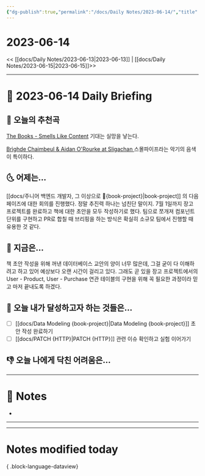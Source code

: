 ```yaml
---
{"dg-publish":true,"permalink":"/docs/Daily Notes/2023-06-14/","title":"2023-06-14","tags":[" DailyNote "]}
---
```



# 2023-06-14

<< [[docs/Daily Notes/2023-06-13\|2023-06-13]] | [[docs/Daily Notes/2023-06-15\|2023-06-15]]>>

---

# 📅 2023-06-14 Daily Briefing

## 🎵 오늘의 추천곡

[The Books - Smells Like Content](https://youtu.be/LT_Uf4hq-fk) 기대는 실망을 낳는다. 

[Brìghde Chaimbeul & Aidan O'Rourke at Sligachan ](https://youtu.be/BN-QdOhOL7Q) 스몰파이프라는 악기의 음색이 특이하다.

## 🌜 어제는...

[[docs/주니어 백엔드 개발자, 그 이상으로 🚀{book-project}\|book-project]] 의 다음 페이즈에 대한 회의를 진행했다. 정말 추진력 하나는 넘친단 말이지. 7월 1일까지 장고 프로젝트를 완료하고 책에 대한 초안을 모두 작성하기로 했다. 팀으로 쪼개져 컴포넌트 단위를 구현하고 PR로 합칠 때 브리핑을 하는 방식은 확실히 소규모 팀에서 진행할 때 유용한 것 같다.

## 🙌 지금은...

책 초안 작성을 위해 꺼낸 데이터베이스 교안의 양이 너무 많은데, 그걸 굳이 다 이해하려고 하고 있어 예상보다 오랜 시간이 걸리고 있다. 그래도 곧 있을 장고 프로젝트에서의 User - Product, User - Purchase 연관 테이블의 구현을 위해 꼭 필요한 과정이라 믿고 마저 끝내도록 하겠다.

## 🚀 오늘 내가 달성하고자 하는 것들은...

- [ ] [[docs/Data Modeling {book-project}\|Data Modeling {book-project}]] 초안 작성 완료하기
- [ ] [[docs/PATCH {HTTP}\|PATCH {HTTP}]] 관련 이슈 확인하고 실험 이어가기

## 👎 오늘 나에게 닥친 어려움은...

---

# 📝 Notes

- 

___



---

# Notes modified today


{ .block-language-dataview}

